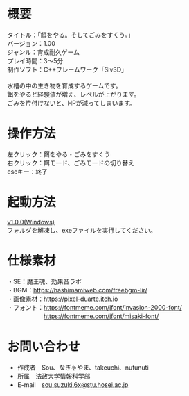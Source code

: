 # 概要
タイトル：「餌をやる。そしてごみをすくう。」<br>
バージョン：1.00<br>
ジャンル：育成耐久ゲーム<br>
プレイ時間：3～5分<br>
制作ソフト：C++フレームワーク「Siv3D」<br>
<br>
水槽の中の生き物を育成するゲームです。<br>
餌をやると経験値が増え、レベルが上がります。<br>
ごみを片付けないと、HPが減ってしまいます。<br>


# 操作方法
左クリック：餌をやる・ごみをすくう<br>
右クリック：餌モード、ごみモードの切り替え<br>
escキー：終了<br>


# 起動方法
[v1.0.0(Windows)](https://github.com/sou004002/bnscup2023/releases/download/v1.0.0/foodAndGabage.zip)<br>
フォルダを解凍し、exeファイルを実行してください。

# 仕様素材
・SE：魔王魂、効果音ラボ<br>
・BGM：https://hashimamiweb.com/freebgm-lir/<br>
・画像素材：https://pixel-duarte.itch.io<br>
・フォント：https://fontmeme.com/jfont/invasion-2000-font/<br>
　　　　　　https://fontmeme.com/jfont/misaki-font/<br>
      

# お問い合わせ
* 作成者　Sou、なぎゃやま、takeuchi、nutunuti<br>
* 所属　法政大学情報科学部<br>
* E-mail　sou.suzuki.6x@stu.hosei.ac.jp<br>
